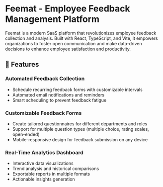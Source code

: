 # Feemat - Employee Feedback Management Platform

Feemat is a modern SaaS platform that revolutionizes employee feedback collection and analysis. Built with React, TypeScript, and Vite, it empowers organizations to foster open communication and make data-driven decisions to enhance employee satisfaction and productivity.

## 🚀 Features

### Automated Feedback Collection

- Schedule recurring feedback forms with customizable intervals
- Automated email notifications and reminders
- Smart scheduling to prevent feedback fatigue

### Customizable Feedback Forms

- Create tailored questionnaires for different departments and roles
- Support for multiple question types (multiple choice, rating scales, open-ended)
- Mobile-responsive design for feedback submission on any device

### Real-Time Analytics Dashboard

- Interactive data visualizations
- Trend analysis and historical comparisons
- Exportable reports in multiple formats
- Actionable insights generation
